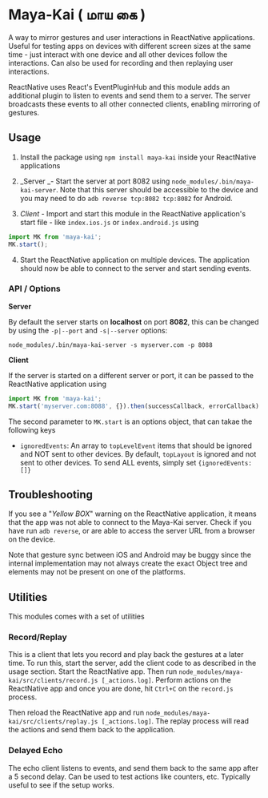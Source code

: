 # Maya-Kai ( மாய கை )

A way to mirror gestures and user interactions in ReactNative applications.
Useful for testing apps on devices with different screen sizes at the same time - just interact with one device and all other devices follow the interactions.
Can also be used for recording and then replaying user interactions.

ReactNative uses React's EventPluginHub and this module adds an additional plugin to listen to events and send them to a server. The server broadcasts these events to all other connected clients, enabling mirroring of gestures.

## Usage
1. Install the package using `npm install maya-kai` inside your ReactNative applications

2. _Server _- Start the server at port 8082 using `node_modules/.bin/maya-kai-server`.  Note that this server should be accessible to the device and you may need to do `adb reverse tcp:8082 tcp:8082` for Android.

3. _Client_ - Import and start this module in the ReactNative application's start file - like `index.ios.js` or `index.android.js` using
```javascript
import MK from 'maya-kai';
MK.start();
```

4. Start the ReactNative application on multiple devices. The application should now be able to connect to the server and start sending events.


### API / Options
__Server__

By default the server starts on __localhost__ on port __8082__, this can be changed by using the `-p|--port` and `-s|--server` options:

```
node_modules/.bin/maya-kai-server -s myserver.com -p 8088
```

__Client__

If the server is started on a different server or port, it can be passed to the ReactNative application using

```javascript
import MK from 'maya-kai';
MK.start('myserver.com:8088', {}).then(successCallback, errorCallback)
```

The second parameter to `MK.start` is an options object, that can takae the following keys

- `ignoredEvents`: An array to `topLevelEvent` items that should be ignored and NOT sent to other devices. By default, `topLayout` is ignored and not sent to other devices. To send ALL events, simply set `{ignoredEvents: []}`

## Troubleshooting
If you see a "_Yellow BOX_" warning on the ReactNative application, it means that the app was not able to connect to the Maya-Kai server. Check if you have run `adb reverse`, or are able to access the server URL from a browser on the device.

Note that gesture sync between iOS and Android may be buggy since the internal implementation may not always create the exact Object tree and elements may not be present on one of the platforms.

## Utilities
This modules comes with a set of utilities

### Record/Replay
This is a client that lets you record and play back the gestures at a later time. To run this, start the server, add the client code to as described in the usage section. Start the ReactNative app.
Then run `node_modules/maya-kai/src/clients/record.js [_actions.log]`. Perform actions on the ReactNative app and once you are done, hit `Ctrl+C` on the `record.js` process.

Then reload the ReactNative app and run `node_modules/maya-kai/src/clients/replay.js [_actions.log]`. The replay process will read the actions and send them back to the application.

### Delayed Echo
The echo client listens to events, and send them back to the same app after a 5 second delay. Can be used to test actions like counters, etc. Typically useful to see if the setup works.
